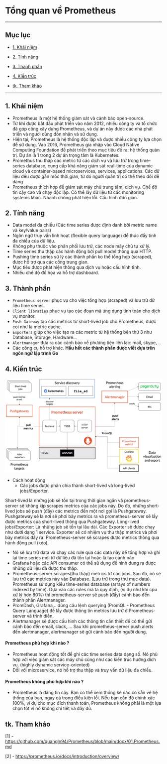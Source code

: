# Tổng quan về Prometheus 

---

## Mục lục 

* [1. Khái niệm](#1)

* [2. Tính năng](#2)

* [3. Thành phần](#3)

* [4. Kiến trúc](#4)

* [tk. Tham khảo](#tk)

--- 

<a name = '1'></a>
## 1. Khái niệm

- Prometheus là một hệ thống giám sát và cảnh báo open-source.
- Từ khi được bắt đầu phảt triển vào năm 2012, nhiều công ty và tổ chức đã góp công xây dựng Prometheus, và dự án này được các nhà phát triển và người dùng đón nhận và sử dụng. 
- Hiện tại, Prometheus là hệ thống độc lập và được nhiều công ty lựa chọn để sử dụng. Vào 2016, Prometheus gia nhập vào Cloud Native Computing Foundation để phát triển theo mục tiêu đề ra: hệ thống quản trị. Dự án là 1 trong 2 dự án trọng tâm là Kubernetes.
- Promethus thu thập các metric từ các dịch vụ và lưu trữ trong time-series database, cung cấp khả năng giám sát real-time của dynamic cloud và container-based microservices, services, applications. Các dữ liệu đều được gắn mốc thời gian, từ đó người quản trị có thể theo dõi dễ dàng  
- Prometheus thích hợp để giám sát máy chủ trung tâm, dịch vụ. Chế độ tin cậy cao và chạy độc lập. Có thể lấy dữ liệu từ các monitoring systems khác. Nhanh chóng phát hiện lỗi. Cấu hình đơn giản.

<a name = '2'></a>
## 2.  Tính năng 

- Data model đa chiều (Các time series được định danh bởi metric name và key/value pairs)
- Ngôn ngữ truy vấn linh hoạt (flexible query language) để thúc đẩy tính đa chiều của dữ liệu.
- Không phụ thuộc vào phân phối lưu trữ, các node máy chủ tự xử lý.
- Time series thu thập các hành động bởi pull model thông qua HTTP.
- Pushing time series sử lý các thành phần ko thể tổng hợp (scraped), được hỗ trợ qua các cổng trung gian.
- Mục tiêu được phát hiện thông qua dịch vụ hoặc cấu hình tĩnh.
- Nhiều chế độ đồ họa và hỗ trợ dashboard.

<a name = '3'></a>
## 3. Thành phần

- `Prometheus server` phục vụ cho việc tổng hợp (scraped) và lưu trữ dữ liệu time series. 
- `Client libraties` phục vụ tạo các đoạn mã ứng dụng tính toán cho dịch vụ monitor.
- `Push Gateway` tạo các metrics từ short-lived job cho Prometheus, được coi như là metric cache.
- `Exporters` giúp cho việc tạo ra các metric từ hệ thống bên thứ 3 như Database, Storage, Hardware...
- `Alertmanager` đưa ra các cảnh báo về phương tiện liên lạc: mail, skype, .. 
- Các công cụ hỗ trợ khác. 
**Hầu hết các thành phần được viết dựa trên ngôn ngữ lập trình Go**

<a name = '4'></a>
## 4. Kiến trúc

![1](/image/2021-04-26_14-27-32.png)

- Cách hoạt động 
    - Các jobs được phân chia thành short-lived và long-lived jobs/Exporter.

Short-lived là những job sẽ tồn tại trong thời gian ngắn và prometheus-server sẽ không kịp scrapes metrics của các jobs này. Do đó, những short-lived jobs sẽ push (đẩy) các metrics đến một nơi gọi là Pushgateway. Pushgateway sẽ là nơi sẽ phơi bày metrics ra và prometheus-server sẽ lấy được metrics của short-lived thông qua Pushgateway.
Long-lived jobs/Exporter: Là những job sẽ tồn tại lâu dài. Các Exporter sẽ được chạy như dưới dạng 1 service. Exporter sẽ có nhiệm vụ thu thập metrics và phơi bày metrics đấy ra. Prometheus-server sẽ scrapes được metrics thông qua hành động pull (kéo).
-  Nó sẽ lưu trữ data và chạy các rule qua các data này để tổng hợp và ghi lại time series mới từ dữ liệu đã tồn tại hoặc là tạo cảnh báo
- Grafana hoặc các API consumer có thể sử dụng để hình dung ra được những dữ liệu đã được thu thập. 
- Prometheus-server scrapes(thu thập) metrics từ các jobs. Sau đó, nó sẽ lưu trữ các metrics này vào Database. (Lưu trữ trong thư mục data). Prometheus sử dụng kiểu time-series database (arrays of numbers indexed by time). Dựa vào các rules mà ta quy định, (ví dụ như khi cpu xử lý hơn 80%) thì prometheus-server sẽ push (đẩy) cảnh báo đến thành phần Alertmanager.
- PromDash, Grafana,.. dùng câu lệnh querying (PromQL - Prometheus Query Language) để lấy được thông tin metrics lưu trữ ở Prometheus-server và trình diễn.
- Alertmanager sẽ được cấu hình các thông tin cần thiết để có thể gửi cảnh bảo đến email, slack,.... Sau khi prometheus-server push alerts đến alertmanager, alertmanager sẽ gửi cảnh báo đến người dùng.

#### Prometheus phù hợp khi nào ?
- Prometheus hoạt động tốt để ghi các time series data dạng số. Nó phù hợp với việc giám sát các máy chủ cũng như các kiến trúc hướng dich vụ. (highly dynamic service-oriented)
- Đối với microservice, nó hỗ trợ thu thập và truy vấn dữ liệu đa chiều.

#### Prometheus không phù hợp khi nào ?
- Prometheus là đáng tin cậy. Bạn có thể xem thống kê nào có sẵn về hệ thống của bạn, ngay cả trong điều kiện lỗi. Nếu bạn cần độ chính xác 100%, ví dụ cho mục đích thanh toán, Prometheus không phải là một lựa chọn tốt vì nó không chi tiết và đầy đủ.

<a name = 'tk'></a>
## tk. Tham khảo 

[1] - https://github.com/quangln94/Prometheus/blob/main/docx/01.Prometheus.md

[2] - https://prometheus.io/docs/introduction/overview/
